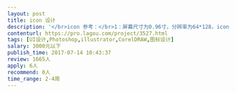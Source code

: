 ```yaml
---                
layout: post       
title: icon 设计           
description: '</br>icon 参考：</br>1：屏幕尺寸为0.96寸，分辨率为64*128，icon的大小设计要放在此屏幕上显示，</br> 为了展示美观，所以先预估好大小（备注：图标大小建议不要超过40*40，</br> 我之前画了一套icon30*30太小，40以上的又点大，推荐36*36左右）</br>2：icon要求黑白的bmp格式</br>3：一套icon估计有100副左右，每个icon的大小请结合屏幕实际大小进行绘制。</br>4：字符：AM、PM、Jan、Feb、Mar、Apr、May、Jun、Jul、Aug、Sep、Oct、</br> Nov、Dec，Mon、Tue、Wed、Thu、Fri、Sat、Sun、OFF、ON、0至9，10至31（日期）</br>（约50来副）</br> 画面icon：计步2副、kcal 2副、睡眠太阳，睡眠箭头、睡眠月亮，睡眠中的大月亮、</br> 蓝牙勾，蓝牙叉、蓝牙icon、拍照，正在拍照，找手机，正在找手机，音乐icon，</br> 音乐前一首，音乐后一首，音乐播放，音乐暂停 ，心率、完成目标的3种状态、</br> 距离、闹钟、运动时间、完成目标百分比、久坐画面两种icon和一幅箭头icon，</br> 时间主界面3种小icon：小锁头、设置久坐icon、小闹钟；wechat、QQ、skype、</br> WhatsApp、SMS、messenger，电量6种状态6副，充电1副，返回icon（约50副）</br>'     
contenturl: https://pro.lagou.com/project/3527.html      
tags: [UI设计,Photoshop,illustrator,CorelDRAW,图标设计]            
salary: 3000元以下          
publish_time: 2017-07-14 10:43:37         
review: 1665人                   
apply: 6人                   
recommend: 0人                   
time_range: 2-4周              
---                 
```

